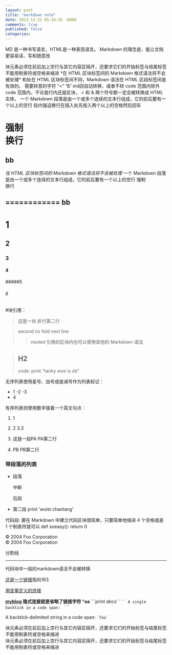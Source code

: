 ```yaml
---
layout: post
title: "markdown note"
date: 2013-12-21 05:34:26 -0800
comments: true
published: false
categories: 
---
```


MD 是一种书写语言，HTML是一种表现语言。
Markdown 的理念是，能让文档更容易读、写和随意改

<div>
块元素必须在前后加上空行与其它内容区隔开，还要求它们的开始标签与结尾标签不能用制表符或空格来缩进
*在 HTML 区块标签间的 Markdown 格式语法将不会被处理*
和处在 HTML 区块标签间不同，Markdown 语法在 HTML 区段标签间是有效的。
需要转意的字符 “<“ ”&“  md回自动转移，或者不转 code 范围内除外
code 范围内，不论是行内还是区块， < 和 & 两个符号都一定会被转换成 HTML 实体，
一个 Markdown 段落是由一个或多个连续的文本行组成，它的前后要有一个以上的空行
段内强迫换行在插入处先按入两个以上的空格然后回车

强制  
换行
============
bb
--------
</div>

*在 HTML 区块标签间的 Markdown 格式语法将不会被处理*
一个 Markdown 段落是由一个或多个连续的文本行组成，它的前后要有一个以上的空行
强制  
换行

============
bb
--------

# 1
## 2
### 3
#### 4
#####5
###### 6

#块引用：
>这是一块
折行第二行

>second  no fold
> next line
>> nested
>引用的区块内也可以使用其他的 Markdown 语法

>## H2
>code:
>     print "tanky woo is sb"

无序列表使用星号、加号或是减号作为列表标记：

- 1
-2
-3
- 4

有序列表则使用数字接着一个英文句点：
1. 1
2. 2
3.3

1.   这是一段PA
PA第二行
2. PB
PB第二行

### 带段落的列表
*   段落

    中断

    后段

*   第二段
        print 'wulei chaotang'

代码段: 要在 Markdown 中建立代码区块很简单，只要简单地缩进 4 个空格或是 1 个制表符就可以
    def soeasy():
        return 0

   <div class="footer">
       &copy; 2004 Foo Corporation
   </div>
       <div class="footer">
           &copy; 2004 Foo Corporation
       </div>


 分割线
 - - - 
代码块中一般的markdown语法不会被转换

[这是一个链接](http://www.163.com "title")指向163

[用变量定义的连接][myblog]

[myblog]: http://zhentuy.github.io/ "github博客地址"

**[myblog][] 隐式连接就是省略了链接字符**
\***aa**
```print abc``d````
A single backtick in a code span: `` ` ``

A backtick-delimited string in a code span: `` `foo` ``
<div>
块元素必须在前后加上空行与其它内容区隔开，还要求它们的开始标签与结尾标签不能用制表符或空格来缩进
</div>
<div>
块元素必须在前后加上空行与其它内容区隔开，还要求它们的开始标签与结尾标签不能用制表符或空格来缩进
</div>
